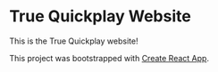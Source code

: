 # True Quickplay Website

This is the True Quickplay website!


This project was bootstrapped with [Create React App](https://github.com/facebook/create-react-app).